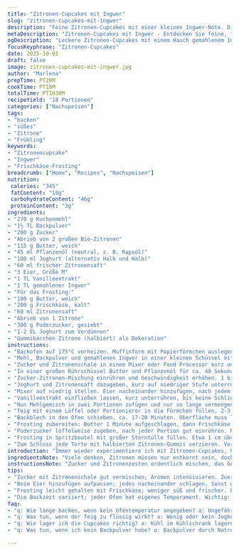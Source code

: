 ```yaml
---
title: "Zitronen-Cupcakes mit Ingwer"
slug: "zitronen-cupcakes-mit-ingwer"
description: "Feine Zitronen-Cupcakes mit einer kleinen Ingwer-Note. Die Umsetzung unterscheidet sich durch das Ersetzen von Buttermilch durch Joghurt und Zugabe von gemahlenem Ingwer im Teig. Die Zubereitung fußt auf klassischen Methoden, jedoch mit kleinen zeitlichen Anpassungen und wichtigen sensorischen Hinweisen. Die Butter wird gemeinsam mit Öl aufgeschlagen für bessere Feuchtigkeit. Zucker und Zitronenschale werden im Mixer vermengt, damit sich ätherische Öle maximal entfalten. Beim Backen auf die Farbe achten: leicht goldene Oberflächen und sauberer Zahnstocher-Test. Die Creme wird mit Frischkäse statt Buttercreme gemacht für Frische. Haltbarkeit wird durch Lagerung im Kühlschrank gewährleistet. Ideal zum Mitbringen und etwas abgewandelt als Frühlingsgebäck."
metaDescription: "Zitronen-Cupcakes mit Ingwer - Entdecken Sie feine, fruchtige Cupcakes mit einer überraschenden Ingwer-Note für den perfekten Genuss."
ogDescription: "Leckere Zitronen-Cupcakes mit einem Hauch gemahlenem Ingwer. Ideal für Frühlingsgebäck oder zum Mitbringen."
focusKeyphrase: "Zitronen-Cupcakes"
date: 2025-10-01
draft: false
image: zitronen-cupcakes-mit-ingwer.jpg
author: "Marlena"
prepTime: PT20M
cookTime: PT18M
totalTime: PT1H30M
recipeYield: "18 Portionen"
categories: ["Nachspeisen"]
tags:
- "backen"
- "süßes"
- "Zitrone"
- "Frühling"
keywords:
- "Zitronencupcake"
- "Ingwer"
- "Frischkäse-Frosting"
breadcrumb: ["Home", "Recipes", "Nachspeisen"]
nutrition: 
 calories: "345"
 fatContent: "18g"
 carbohydrateContent: "46g"
 proteinContent: "3g"
ingredients:
- "270 g Kuchenmehl"
- "1½ TL Backpulver"
- "200 g Zucker"
- "Abrieb von 2 großen Bio-Zitronen"
- "115 g Butter, weich"
- "45 ml Pflanzenöl (neutral, z. B. Rapsöl)"
- "180 ml Joghurt (alternativ Halb und Halb)"
- "60 ml frischer Zitronensaft"
- "3 Eier, Größe M"
- "1 TL Vanilleextrakt"
- "1 TL gemahlener Ingwer"
- "Für das Frosting:"
- "100 g Butter, weich"
- "200 g Frischkäse, kalt"
- "60 ml Zitronensaft"
- "Abrieb von 1 Zitrone"
- "300 g Puderzucker, gesiebt"
- "1-2 EL Joghurt zum Verdünnen"
- "Gummibärchen Zitrone (halbiert) als Dekoration"
instructions:
- "Backofen auf 175°C vorheizen. Muffinform mit Papierförmchen auslegen, etwa 18 Stück. Besser mehrere Bleche vorbereitet haben, da die Hälfte Formfüllungen reicht."
- "Mehl, Backpulver und gemahlenen Ingwer in einer kleinen Schüssel miteinander vermengen. Kurz durchrühren, keine Klümpchen. Beiseitestellen."
- "Zucker und Zitronenschale in einem Mixer oder Food Processor kurz und kräftig auf niedriger Stufe mixen, etwa 45 Sekunden. Damit lösen sich die Öle aus der Zitronenschale und Zucker wird zitronig-spritzig."
- "In einer großen Rührschüssel Butter und Pflanzenöl für ca. 40 Sekunden auf mittlerer Stufe schlagen, bis die Mischung cremig wird. Öl verhindert, dass Butter eindickt und macht Textur fluffiger."
- "Zucker-Zitronen-Mischung einrühren und Geschwindigkeit erhöhen. 1 bis 1,5 Minuten schlagen, bis alles gut verbunden ist und die Masse leicht schimmert."
- "Joghurt und Zitronensaft dazugeben, kurz auf niedriger Stufe unterrühren. Nicht zu lange, sonst gerinnt der Teig. Es darf klumpig aussehen."
- "Mixer auf niedrig stellen. Eier nacheinander hinzufügen, nach jedem gut vermischen. Die Masse muss homogen sein, keine gelben Strähnen sichtbar."
- "Vanilleextrakt einfließen lassen, kurz unterrühren, bis keine Schlieren mehr sichtbar sind."
- "Nun Mehlgemisch in zwei Portionen zufügen und nur so lange vermengen, bis gerade eben keine trockenen Stellen mehr da sind. Übermischen bedeutet dichte Muffins."
- "Teig mit einem Löffel oder Portionierer in die Förmchen füllen, 2-3 Esslöffel pro Muffin. Füllhöhe ca. ¾. Sonst sprießen sie zu sehr oder nicht gleichmäßig."
- "Backblech in den Ofen schieben, ca. 17-20 Minuten. Oberfläche muss leicht goldbraun sein, wenn Fingerdruck nicht mehr klebt, fertig. Zahnstocher-Test optional. Nach Backzeit kurz abkühlen lassen, dann Ränder lösen und auf Gitter auskühlen."
- "Frosting zubereiten: Butter 1 Minute aufgeschlagen, dann Frischkäse dazu, nochmal 1 Minute rühren. Zitronensaft und Abrieb hinzugeben, weiter mixen bis alle Zutaten vermischt sind."
- "Puderzucker löffelweise zugeben, nach jeder Portion gut einrühren. Nach 1 bis 1,5 Minuten sollte die Creme luftig sein. Ist sie zu fest, Joghurt Esslöffelweise hinzufügen, bis gewünschte Konsistenz."
- "Frosting in Spritzbeutel mit großer Sterntülle füllen. Etwa 1 cm über dem Cupcake Rand ansetzen, mit vorsichtigem, konstantem Druck kreisförmig nach innen arbeiten, bis Mitte. Nicht zu schnell, sonst reißt Frosting."
- "Zum Schluss jede Torte mit halbierten Zitronen-Gummis verzieren. Vorsichtig portionieren, im Kühlschrank lagern, sonst verliert Buttercreme ihre Form."
introduction: "Immer wieder experimentiere ich mit Zitronen-Cupcakes, habe versucht die Feuchtigkeit zu erhöhen und den zitronigen Geschmack zu intensivieren. Zucker mit Zitronenschale zu mixen bewährt sich gut, so kommt die Frische stärker durch.  Buttermilch ersetze ich gern mal durch Joghurt, gibt eine angenehme Säure und macht den Teig stabiler. Der gemahlene Ingwer ist eine kleine Neuheit, die überraschend gut passt – bringt einen warmen Unterton und hebt die Aromen. Die Backzeit variiert je nach Ofen, bitte wirklich auf Farbe und Feder-Test achten, nicht stur nach Uhr gehen. Das Frosting tausche ich Buttercreme gegen Frischkäse aus, ist leichter, frischer und nicht so süß. Schwierigkeit für Anfänger könnte sein, das Frosting richtig zu portionieren und den Mittelpunkt nicht zu vergessen. Langsam aufbauen, sonst rupft das Ganze. Cool bleiben, auch wenn erste Versuche nicht perfekt werden. Damit klappt es garantiert."
ingredientsNote: "Viele denken, Zitronen müssen nur entkernt sein, doch wichtig ist die Schale, weil dort die ätherischen Öle stecken. Bio-Zitronen sind Pflicht, sonst gibt es schnell eine bittere Note von der Wachsschicht. Kuchenmehl ist weicher als normales Mehl und sorgt für zarte Textur; alternativ normales Weizenmehl mit einem Teelöffel Speisestärke mischen. Pflanzenöl kann Raps- oder Sonnenblumenöl sein, wichtig ist neutraler Geschmack. Wer vegan backt, nimmt Apfelmus statt Ei und Joghurt auf Sojabasis. Bei Joghurt nicht zu fettarm, sonst werden die Muffins trocken. Butter darf nicht zu warm oder zu kalt sein, Raumtemperatur unbedingt einhalten. Bei Frosting zu viel Puderzucker macht es zu fest, lieber erst wenig nehmen, dann nach Bedarf."
instructionsNote: "Zucker und Zitronenzesten ordentlich mischen, das Geheimnis für intensive Zitronennoten. Die Butter-Öl-Mischung macht den Unterschied, bringt Flexibilität. Beim Hinzufügen der Eier unbedingt langsam arbeiten, sonst gerinnt die Masse. Das Mehl nur kurz einarbeiten, Überkneten erzeugt zähen Kuchen. Nach dem Backen sofort aus der Form holen, sonst dämpfen sie sich aufweichen. Die Backzeit schwankt je nach Ofen, unbedingt nach Farbe und der Federprüfung gehen (leicht antippen – spürst du festen Widerstand, fast federt die Oberfläche kurz zurück). Beim Frosting Butter und Frischkäse nicht zu kalt vermischen, sonst bröselig. Frosting dünn oder dick? Mit Löffel Joghurt passgenau einstellen. Das Aufspritzen erfordert Geduld und ruhige Hände, sonst zerreißt das Topping. Die Gummibärchen als intensive süße Kontraste bringen das Zitronenaroma nochmal auf den Punkt. Kühl halten, sonst verlaufen sie."
tips:
- "Zucker mit Zitronenschale gut vermischen; Aromen intensivieren. Zuerst auf niedriger Stufe mixen, dann erhöhen. 45 Sekunden sind genug. So entfalten sich die ätherischen Öle optimal. An dieser Stelle wichtig, nicht zu lange mixen; sonst wird Zucker klumpig. Nichts ist schlimmer als das. Auch die Butter-Öl-Mischung exakt schlagen, gleichmäßige Textur bringt saftige Cupcakes. Stellt euch vor, wie die Creme langsam durch die Luft schwebt."
- "Beim Eier hinzufügen aufpassen; jedes nacheinander schlagen. Sonst gerinnt die Masse, ergibt nicht das gleichmäßige Resultat. Homogenität ist entscheidend. Bei der Zugabe des Mehls: nur kurz rühren, keine trockenen Flecken. Übermischen führt zu einem trockenen Ergebnis. Wir wollen fluffige Muffins, nicht steintrockene Briketts. Praktische Kochen; auch bei den Holzbrettern bleibt der Teig haften. Vertrauen in den Prozess."
- "Frosting leicht gehalten mit Frischkäse; weniger süß und frischer. Butter nicht zu warm, sonst wird's bröckelig. Mit Puderzucker nach und nach arbeiten. Soweit die Mischung; 10g mehr, und es wird zu fest. Joghurt nach Bedarf hinzufügen für die gewünschte Konsistenz. Sind die Spritzbeutel nicht in der Hand, zerriss das Frosting? Geduld ist der Schlüssel. Wir wollen nicht, dass die Gummibärchen auf die Creme fallen und alles verderben."
- "Die Backzeit variiert; jeder Ofen hat eigenes Temperament. Wichtig: Auf die Farbe achten. Fingerprobe? Leichte Delle, die schnell zurückspringt ist perfekt. Klappt's nicht beim ersten Mal, kennt man nicht die Technik. Erster Versuch als Lernprozess; vielleicht nach 2-3 Mal wird’s perfekt. Beim Auskühlen darauf achten; in die Muffinform zurücklegen macht das Ganze nur matschig. Frischhalten ist entscheidend."
faq:
- "q: Wie lange backen, wenn kein Ofentemperatur angegeben? a: Ungefähr 17-20 Minuten. Farbgebung und Druckprobe wichtig. Wenn sie an den Rändern goldbraun werden, genau hinschauen. Fingerprobe macht's deutlich."
- "q: Was tun, wenn der Teig zu flüssig wirkt? a: Wenig oder kein Joghurt mehr hinzufügen. Kann auf zusätzliche Mehlmenge hinauslaufen. Besser zuerst die trockenen Zutaten verfeinern, bevor man mit den flüssigen weitermacht. Klumpen sind nicht verboten, aber klein halten."
- "q: Wie lager ich die Cupcakes richtig? a: Kühl im Kühlschrank lagern. Dies hält die Frische. Frosting nicht zu lange unbedeckt lassen. Wichtig sind versiegelte Behälter. Alternativen wären auch Frischhaltefolie oder Tupperware. So wird das Aroma nicht verloren."
- "q: Was tun, wenn ich kein Backpulver habe? a: Backpulver durch Natron mit Zitronensaft ersetzen in gleichem Verhältnis. Ergebt zwar eine andere Konsistenz, könnte aber auch funktionieren. Wichtig vorher mit den trockenen Zutaten gut vermengen."

---
```

